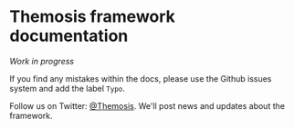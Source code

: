 Themosis framework documentation
================================

_Work in progress_

If you find any mistakes within the docs, please use the Github issues system and add the label `Typo`.

Follow us on Twitter: [@Themosis](https://twitter.com/Themosis). We'll post news and updates about the framework.
